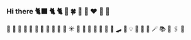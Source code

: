### Hi there 🐈‍⬛ 🐈 🐈 🍄 🍀 💬 💭 ♥️ 🫧 🫧
👀 🎅 🧤 🐠 🪽 🌱 🌿 🍁 🐚 🪸 🌝 ☀️ 🍒 🍅 🥨 🧀 🍳 🌰 🧃 🛹 🧩 💡 🔧 🔨 🎀 🪄 📚 📖 🖇️ 📌 
<!--
**Twentyonestar/Twentyonestar** is a ✨ _special_ ✨ repository because its `README.md` (this file) appears on your GitHub profile.

Here are some ideas to get you started:

- 🔭 I’m currently working on ...
- 🌱 I’m currently learning ...
- 👯 I’m looking to collaborate on ...
- 🤔 I’m looking for help with ...
- 💬 Ask me about ...
- 📫 How to reach me: ...
- 😄 Pronouns: ...
- ⚡ Fun fact: ...
-->
